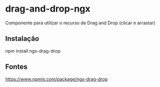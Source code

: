 # drag-and-drop-ngx
Componente para utilizar o recurso de Drag and Drop (clicar e arrastar)

## Instalação
npm install ngx-drag-drop

## Fontes
https://www.npmjs.com/package/ngx-drag-drop